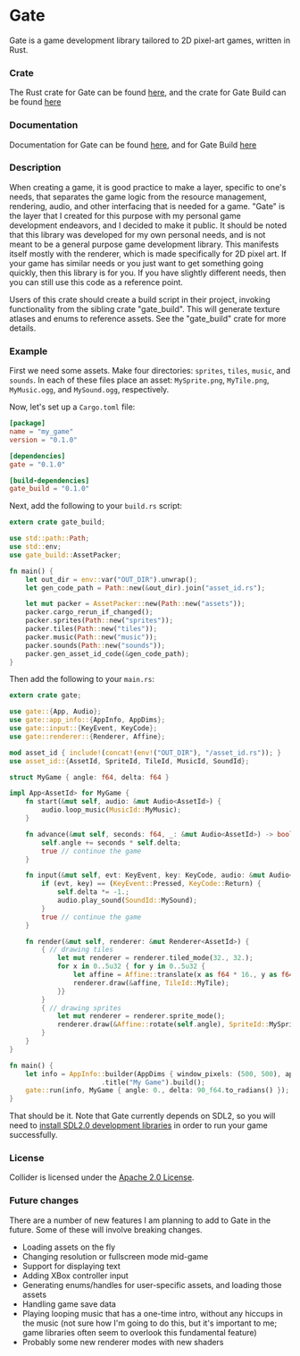 # Gate
Gate is a game development library tailored to 2D pixel-art games, written in Rust.

### Crate

The Rust crate for Gate can be found [here](https://crates.io/crates/gate),
and the crate for Gate Build can be found [here](https://crates.io/crates/gate_build)

### Documentation

Documentation for Gate can be found [here](https://docs.rs/gate/),
and for Gate Build [here](https://docs.rs/gate_build/)

### Description

When creating a game, it is good practice to make a layer,
specific to one's needs, that separates the
game logic from the resource management, rendering, audio, and other interfacing
that is needed for a game.
"Gate" is the layer that I created for this purpose with my personal game development endeavors,
and I decided to make it public.
It should be noted that this library was developed for my own personal needs,
and is not meant to be a general purpose game development library.
This manifests itself mostly with the renderer, which is made specifically for 2D pixel art.
If your game has similar needs or you just want to get something going quickly,
then this library is for you.
If you have slightly different needs, then you can still use this code as a reference point.

Users of this crate should create a build script in their project,
invoking functionality from the sibling crate "gate_build".
This will generate texture atlases and enums to reference assets.
See the "gate_build" crate for more details.

### Example

First we need some assets.
Make four directories: `sprites`, `tiles`, `music`, and `sounds`.
In each of these files place an asset: `MySprite.png`, `MyTile.png`, `MyMusic.ogg`, and `MySound.ogg`,
respectively.

Now, let's set up a `Cargo.toml` file:

```toml
[package]
name = "my_game"
version = "0.1.0"

[dependencies]
gate = "0.1.0"

[build-dependencies]
gate_build = "0.1.0"
```

Next, add the following to your `build.rs` script:

```rust
extern crate gate_build;

use std::path::Path;
use std::env;
use gate_build::AssetPacker;

fn main() {
    let out_dir = env::var("OUT_DIR").unwrap();
    let gen_code_path = Path::new(&out_dir).join("asset_id.rs");

    let mut packer = AssetPacker::new(Path::new("assets"));
    packer.cargo_rerun_if_changed();
    packer.sprites(Path::new("sprites"));
    packer.tiles(Path::new("tiles"));
    packer.music(Path::new("music"));
    packer.sounds(Path::new("sounds"));
    packer.gen_asset_id_code(&gen_code_path);
}
```

Then add the following to your `main.rs`:

```rust
extern crate gate;

use gate::{App, Audio};
use gate::app_info::{AppInfo, AppDims};
use gate::input::{KeyEvent, KeyCode};
use gate::renderer::{Renderer, Affine};

mod asset_id { include!(concat!(env!("OUT_DIR"), "/asset_id.rs")); }
use asset_id::{AssetId, SpriteId, TileId, MusicId, SoundId};

struct MyGame { angle: f64, delta: f64 }

impl App<AssetId> for MyGame {
    fn start(&mut self, audio: &mut Audio<AssetId>) {
        audio.loop_music(MusicId::MyMusic);
    }

    fn advance(&mut self, seconds: f64, _: &mut Audio<AssetId>) -> bool {
        self.angle += seconds * self.delta;
        true // continue the game
    }

    fn input(&mut self, evt: KeyEvent, key: KeyCode, audio: &mut Audio<AssetId>) -> bool {
        if (evt, key) == (KeyEvent::Pressed, KeyCode::Return) {
            self.delta *= -1.;
            audio.play_sound(SoundId::MySound);
        }
        true // continue the game
    }

    fn render(&mut self, renderer: &mut Renderer<AssetId>) {
        { // drawing tiles
            let mut renderer = renderer.tiled_mode(32., 32.);
            for x in 0..5u32 { for y in 0..5u32 {
                let affine = Affine::translate(x as f64 * 16., y as f64 * 16.);
                renderer.draw(&affine, TileId::MyTile);
            }}
        }
        { // drawing sprites
            let mut renderer = renderer.sprite_mode();
            renderer.draw(&Affine::rotate(self.angle), SpriteId::MySprite);
        }
    }
}

fn main() {
    let info = AppInfo::builder(AppDims { window_pixels: (500, 500), app_height: 100. })
                       .title("My Game").build();
    gate::run(info, MyGame { angle: 0., delta: 90_f64.to_radians() });
}
```

That should be it. Note that Gate currently depends on SDL2,
so you will need to [install SDL2.0 development libraries](https://github.com/Rust-SDL2/rust-sdl2#sdl20-development-libraries)
in order to run your game successfully.

### License

Collider is licensed under the [Apache 2.0
License](http://www.apache.org/licenses/LICENSE-2.0.html).

### Future changes

There are a number of new features I am planning to add to Gate in the future.
Some of these will involve breaking changes.

* Loading assets on the fly
* Changing resolution or fullscreen mode mid-game
* Support for displaying text
* Adding XBox controller input
* Generating enums/handles for user-specific assets, and loading those assets
* Handling game save data
* Playing looping music that has a one-time intro, without any hiccups in the music
  (not sure how I'm going to do this, but it's important to me;
  game libraries often seem to overlook this fundamental feature)
* Probably some new renderer modes with new shaders
